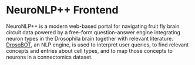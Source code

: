 # NeuroNLP++ Frontend

NeuroNLP++ is a modern web-based portal for navigating fruit fly brain circuit data powered by a free-form question-answer engine integrating neuron types in the Drosophila brain together with relevant literature. [DrosoBOT](https://github.com/mkturkcan/DrosoBOT), an NLP engine, is used to interpret user queries, to find relevant concepts and entries about cell types, and to map those concepts to neurons in a connectomics dataset. 
